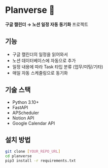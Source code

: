 # Planverse 🌌

**구글 캘린더 → 노션 일정 자동 동기화** 프로젝트


## 기능

- 구글 캘린더의 일정을 읽어와서
- 노션 데이터베이스에 자동으로 추가
- 일정 내용에 따라 Task 타입 분류 (업무/미팅/기타)
- 매일 자동 스케줄링으로 동기화


## 기술 스택

- Python 3.10+
- FastAPI
- APScheduler
- Notion API
- Google Calendar API


## 설치 방법

```bash
git clone [YOUR_REPO_URL]
cd planverse
pip3 install -r requirements.txt
